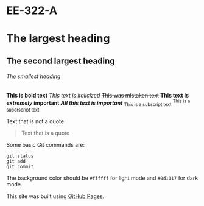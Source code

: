 # EE-322-A

# The largest heading
## The second largest heading
###### The smallest heading

**This is bold text**
*This text is italicized*
~~This was mistaken text~~
**This text is _extremely_ important**
***All this text is important***
<sub>This is a subscript text</sub>
<sup>This is a superscript text</sup>

Text that is not a quote

> Text that is a quote

Some basic Git commands are:
```
git status
git add
git commit
```

The background color should be `#ffffff` for light mode and `#0d1117` for dark mode.

This site was built using [GitHub Pages](https://pages.github.com/).
